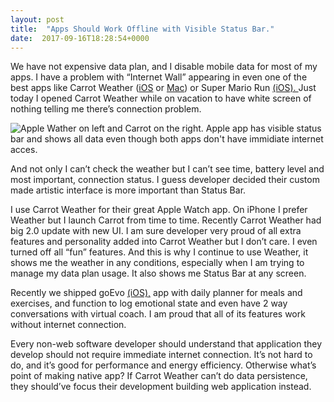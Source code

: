 ```yaml
---
layout: post
title:  "Apps Should Work Offline with Visible Status Bar."
date:  2017-09-16T18:28:54+0000
---
```


We have not expensive data plan, and I disable mobile data for most of my apps. I have a problem with “Internet Wall” appearing in even one of the best apps like Carrot Weather ([iOS][1] or [Mac][2]) or Super Mario Run [(iOS). ][3]Just today I opened Carrot Weather while on vacation to have white screen of nothing telling me there’s connection problem. 

![Apple Wather on left and Carrot on the right. Apple app has visible status bar and shows all data even though both apps don't have immidiate internet acces.][image-1]

And not only I can’t check the weather but I can’t see time, battery level and most important, connection status. I guess developer decided their custom made artistic interface is more important than Status Bar. 

I use Carrot Weather for their great Apple Watch app. On iPhone I prefer Weather but I launch Carrot from time to time. Recently Carrot Weather had big 2.0 update with new UI. I am sure developer very proud of all extra features and personality added into Carrot Weather but I don’t care. I even turned off all “fun” features. And this is why I continue to use Weather, it shows me the weather in any conditions, especially when I am trying to manage my data plan usage. It also shows me Status Bar at any screen.

Recently we shipped goEvo [(iOS),][4] app with daily planner for meals and exercises, and function to log emotional state and even have 2 way conversations with virtual coach. I am proud that all of its features work without internet connection. 

Every non-web software developer should understand that application they develop should not require immediate internet connection. It’s not hard to do, and it’s good for performance and energy efficiency. Otherwise what’s point of making native app? If Carrot Weather can’t do data persistence, they should’ve focus their development building web application instead.

[1]:	https://itunes.apple.com/gb/app/carrot-weather/id961390574?mt=8&uo=4&at=1010l4GJ
[2]:	https://itunes.apple.com/gb/app/carrot-weather/id961390574?mt=8&uo=4&at=1010l4GJ
[3]:	https://itunes.apple.com/gb/app/carrot-weather/id961390574?mt=8&uo=4&at=1010l4GJ
[4]:	https://itunes.apple.com/gb/app/goevo/id1204199991?mt=8&uo=4&at=1010l4GJ

[image-1]:	{{site.url}}/images/weather-vs-carrot.jpg "Apple Weather and Carrot Weather while offline"